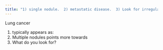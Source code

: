 ```yaml
---
title: "1) single nodule.  2) metastatic disease.  3) Look for irregularities. If suspicious, do a full body CT with contrast."
---
```

Lung cancer
1) typically appears as: 
2) Multiple nodules points more towards
3) What do you look for?

